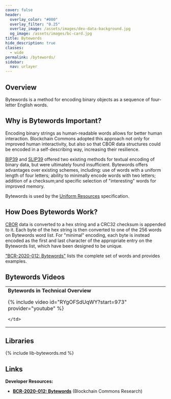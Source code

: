 ```yaml
---
cover: false
header:
  overlay_color: "#000"
  overlay_filter: "0.25"
  overlay_image: /assets/images/dev-data-background.jpg
  og_image: /assets/images/bc-card.jpg
title: Bytewords
hide_description: true
classes:
  - wide
permalink: /bytewords/
sidebar:
  nav: urlayer
---
```


## Overview

Bytewords is a method for encoding binary objects as a sequence of
four-letter English words.

## Why is Bytewords Important?

Encoding binary strings as human-readable words allows for better
human interaction. Blockchain Commons adopted this approach not only
for improved human interactivity, but also so that CBOR data
structures could be encoded in a self-describing way, increasing their
resilience.

[BIP39](https://github.com/bitcoin/bips/blob/master/bip-0039.mediawiki)
and
[SLIP39](https://github.com/satoshilabs/slips/blob/master/slip-0039.md)
offered two existing methods for textual encoding of binary data, but
were ultimately found insufficient. Bytewords offers advantages over
existing schemes, including: use of words with a uniform length of
four letters; ability to minimally encode words with two letters;
addition of a checksum;and specific selection of "interesting" words
for improved memory.

Bytewords is used by the [Uniform Resources](/ur/) specification.

## How Does Bytewords Work?

[CBOR](/dcbor/) data is converted to a hex string and a CRC32 checksum
is appended to it. Each byte of the hex string is then converted to
one of the 256 words on Bytewords word list. For "minimal" encoding,
each byte is instead encoded as the first and last character of the
appropriate entry on the Bytewords list, which have been designed to
be unique.

["BCR-2020-012:
Bytewords"](https://github.com/BlockchainCommons/Research/blob/master/papers/bcr-2020-012-bytewords.md)
lists the complete set of words and provides examples.

## Bytewords Videos


<table width="100%">
  <tr>
    <td width="640px">
      <b>Bytewords in Technical Overview</b>

{% include video id="RYgOFSdUqWY?start=973" provider="youtube" %}

    </td>
  </tr>
</table>

## Libraries

{% include lib-bytewords.md %}

## Links

**Developer Resources:**

* [**BCR-2020-012:
Bytewords**](https://github.com/BlockchainCommons/Research/blob/master/papers/bcr-2020-012-bytewords.md) (Blockchain Commons Research)

